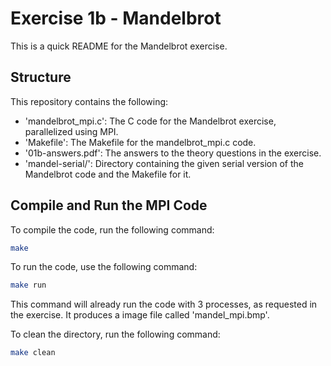 # Exercise 1b - Mandelbrot
This is a quick README for the Mandelbrot exercise.

## Structure
This repository contains the following:
- 'mandelbrot_mpi.c': The C code for the Mandelbrot exercise, parallelized using MPI.
- 'Makefile': The Makefile for the mandelbrot_mpi.c code.
- '01b-answers.pdf': The answers to the theory questions in the exercise.
- 'mandel-serial/': Directory containing the given serial version of the Mandelbrot code and the Makefile for it.

## Compile and Run the MPI Code
To compile the code, run the following command:
```bash
make
```

To run the code, use the following command:
```bash
make run
```
This command will already run the code with 3 processes, as requested in the exercise. It produces a image file called 'mandel_mpi.bmp'.

To clean the directory, run the following command:
```bash
make clean
```
